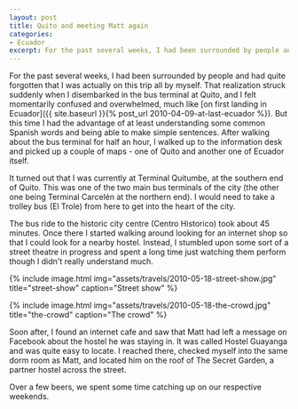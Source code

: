 ```yaml
---
layout: post
title: Quito and meeting Matt again
categories:
- Ecuador
excerpt: For the past several weeks, I had been surrounded by people and had quite forgotten that I was actually on this trip all by myself. That realization struck suddenly when I disembarked in the bus terminal at Quito, and I felt momentarily confused and overwhelmed.
---
```


For the past several weeks, I had been surrounded by people and had quite
forgotten that I was actually on this trip all by myself. That realization
struck suddenly when I disembarked in the bus terminal at Quito, and I felt
momentarily confused and overwhelmed, much like [on first landing in Ecuador]({{ site.baseurl }}{% post_url 2010-04-09-at-last-ecuador %}). But this time I had the advantage of at
least understanding some common Spanish words and being able to make simple
sentences. After walking about the bus terminal for half an hour, I walked up to
the information desk and picked up a couple of maps - one of Quito and another
one of Ecuador itself.

It turned out that I was currently at Terminal Quitumbe, at the southern end of
Quito. This was one of the two main bus terminals of the city (the other one
being Terminal Carcelén at the northern end). I would need to take a trolley bus
(El Trole) from here to get into the heart of the city.

The bus ride to the historic city centre (Centro Historico) took about 45
minutes. Once there I started walking around looking for an internet shop so
that I could look for a nearby hostel. Instead, I stumbled upon some sort of a
street theatre in progress and spent a long time just watching them perform
though I didn't really understand much.

{% include image.html
    img="assets/travels/2010-05-18-street-show.jpg"
    title="street-show"
    caption="Street show" %}

{% include image.html
    img="assets/travels/2010-05-18-the-crowd.jpg"
    title="the-crowd"
    caption="The crowd" %}

Soon after, I found an internet cafe and saw that Matt had left a message on
Facebook about the hostel he was staying in. It was called Hostel Guayanga and
was quite easy to locate. I reached there, checked myself into the same dorm
room as Matt, and located him on the roof of The Secret Garden, a partner hostel
across the street.

Over a few beers, we spent some time catching up on our respective weekends.
